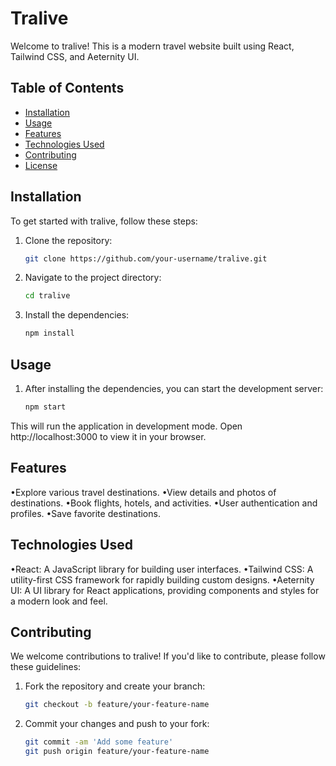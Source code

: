 # Tralive

Welcome to tralive! This is a modern travel website built using React, Tailwind CSS, and Aeternity UI.

## Table of Contents

- [Installation](#installation)
- [Usage](#usage)
- [Features](#features)
- [Technologies Used](#technologies-used)
- [Contributing](#contributing)
- [License](#license)

## Installation

To get started with tralive, follow these steps:

1. Clone the repository:
   ```sh
   git clone https://github.com/your-username/tralive.git

2. Navigate to the project directory:
   ```sh
   cd tralive

3. Install the dependencies:
   ```sh
   npm install

## Usage

1. After installing the dependencies, you can start the development server:
    ```sh
    npm start

This will run the application in development mode. Open http://localhost:3000 to view it in your browser.

## Features
•Explore various travel destinations.
•View details and photos of destinations.
•Book flights, hotels, and activities.
•User authentication and profiles.
•Save favorite destinations.

## Technologies Used
•React: A JavaScript library for building user interfaces.
•Tailwind CSS: A utility-first CSS framework for rapidly building custom designs.
•Aeternity UI: A UI library for React applications, providing components and styles for a modern look and feel.

## Contributing
We welcome contributions to tralive! If you'd like to contribute, please follow these guidelines:

1. Fork the repository and create your branch:
    ```sh
    git checkout -b feature/your-feature-name

2. Commit your changes and push to your fork:
    ```sh
    git commit -am 'Add some feature'
    git push origin feature/your-feature-name
